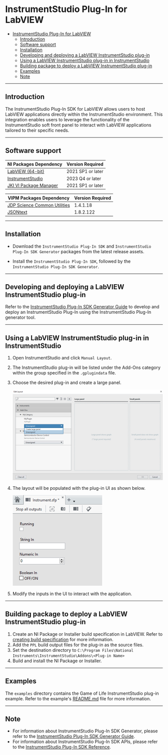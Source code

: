# InstrumentStudio Plug-In for LabVIEW

- [InstrumentStudio Plug-In for LabVIEW](#instrumentstudio-plug-in-for-labview)
  - [Introduction](#introduction)
  - [Software support](#software-support)
  - [Installation](#installation)
  - [Developing and deploying a LabVIEW InstrumentStudio plug-in](#developing-and-deploying-a-labview-instrumentstudio-plug-in)
  - [Using a LabVIEW InstrumentStudio plug-in in InstrumentStudio](#using-a-labview-instrumentstudio-plug-in-in-instrumentstudio)
  - [Building package to deploy a LabVIEW InstrumentStudio plug-in](#building-package-to-deploy-a-labview-instrumentstudio-plug-in)
  - [Examples](#examples)
  - [Note](#note)

---

## Introduction

The InstrumentStudio Plug-In SDK for LabVIEW allows users to host LabVIEW
applications directly within the InstrumentStudio environment. This integration
enables users to leverage the functionality of the InstrumentStudio soft front
panel to interact with LabVIEW applications tailored to their specific needs.

---

## Software support

NI Packages Dependency | Version Required
--- | ---
[LabVIEW (64-bit)](https://www.ni.com/en/support/downloads/software-products/download.labview.html#443865) | 2021 SP1 or later
[InstrumentStudio](https://www.ni.com/en/support/downloads/software-products/download.instrumentstudio.html#544066) | 2023 Q4 or later
[JKI VI Package Manager](https://www.ni.com/en/support/downloads/tools-network/download.jki-vi-package-manager.html#443251) | 2021 SP1 or later

VIPM Packages Dependency | Version Required
--- | ---
[JDP Science Common Utilities](https://www.vipm.io/package/jdp_science_lib_common_utilities/) | 1.4.1.18
[JSONtext](https://www.vipm.io/package/jdp_science_jsontext/) | 1.8.2.122

---

## Installation

- Download the `InstrumentStudio Plug-In SDK` and `InstrumentStudio Plug-In SDK
  Generator` packages from the latest release assets.

- Install the `InstrumentStudio Plug-In SDK`, followed by the `InstrumentStudio
  Plug-In SDK Generator`.

---

## Developing and deploying a LabVIEW InstrumentStudio plug-in

Refer to the [InstrumentStudio Plug-In SDK Generator
Guide](./docs/InstrumentStudio%20Plug-In%20SDK%20Generator%20Guide.md) to
develop and deploy an InstrumentStudio Plug-In using the InstrumentStudio Plug-In
generator tool.

---

## Using a LabVIEW InstrumentStudio plug-in in InstrumentStudio

1. Open InstrumentStudio and click `Manual Layout`.
2. The InstrumentStudio plug-in will be listed under the Add-Ons category within
   the group specified in the `.gplugindata` file.
3. Choose the desired plug-in and create a large panel.
  
   ![Edit Layout](./docs/images/InstrumentStudio%20Edit%20Layout.png)
4. The layout will be populated with the plug-in UI as shown below.

   ![Plug-In SFP](./docs/images/InstrumentStudio%20Plug-In%20Soft%20Panel.png)
5. Modify the inputs in the UI to interact with the application.

---

## Building package to deploy a LabVIEW InstrumentStudio plug-in

1. Create an NI Package or Installer build specification in LabVIEW. Refer to
   [creating build
   specification](https://www.ni.com/docs/en-US/bundle/labview/page/building-and-distributing-applications.html)
   for more information.
2. Add the `PPL` build output files for the plug-in as the source files.
3. Set the destination directory to `C:\Program Files\National
   Instruments\InstrumentStudio\Addons\<Plug-in Name>`
4. Build and install the NI Package or Installer.

---

## Examples

The `examples` directory contains the Game of Life InstrumentStudio plug-in
example. Refer to the example's [README.md](./examples/Game%20of%20Life/README.md) file
for more information.

---

## Note

- For information about InstrumentStudio Plug-In SDK Generator, please refer to
  the [InstrumentStudio Plug-In SDK Generator
  Guide](./docs/InstrumentStudio%20Plug-In%20SDK%20Generator%20Guide.md).
- For information about InstrumentStudio Plug-In SDK APIs, please refer to the
  [InstrumentStudio Plug-In SDK
  Reference](./docs/InstrumentStudio%20Plug-In%20SDK%20Reference.md).
